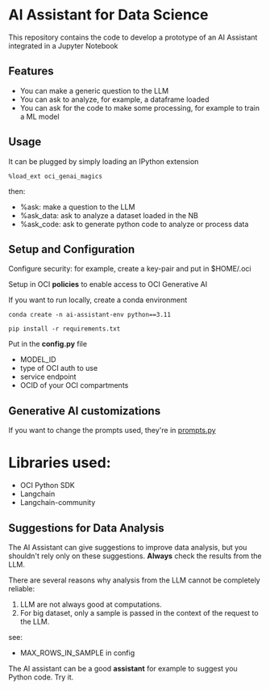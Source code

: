 # AI Assistant for Data Science
This repository contains the code to develop a prototype of an AI Assistant integrated in a Jupyter Notebook

## Features
* You can make a generic question to the LLM
* You can ask to analyze, for example, a dataframe loaded
* You can ask for the code to make some processing, for example to train a ML model

## Usage
It can be plugged by simply loading an IPython extension

```
%load_ext oci_genai_magics
```

then:
* %ask: make a question to the LLM
* %ask_data: ask to analyze a dataset loaded in the NB 
* %ask_code: ask to generate python code to analyze or process data

## Setup and Configuration
Configure security: for example, create a key-pair and put in $HOME/.oci

Setup in OCI **policies** to enable access to OCI Generative AI

If you want to run locally, create a conda environment
```
conda create -n ai-assistant-env python==3.11

pip install -r requirements.txt
```

Put in the **config.py** file
* MODEL_ID
* type of OCI auth to use
* service endpoint
* OCID of your OCI compartments

## Generative AI customizations
If you want to change the prompts used, they're in 
[prompts.py](https://github.com/luigisaetta/ai-assistant-4-datascience/blob/main/prompts.py)

# Libraries used:
* OCI Python SDK
* Langchain
* Langchain-community

## Suggestions for Data Analysis
The AI Assistant can give suggestions to improve data analysis, but you shouldn't rely only on these suggestions.
**Always** check the results from the LLM.

There are several reasons why analysis from the LLM cannot be completely reliable:
1. LLM are not always good at computations.
2. For big dataset, only a sample is passed in the context of the request to the LLM.

see:
* MAX_ROWS_IN_SAMPLE in config

The AI assistant can be a good **assistant** for example to suggest you Python code. Try it.

